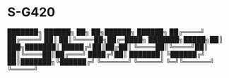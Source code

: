 # S-G420


███████╗       ██████╗ ██╗  ██╗██████╗  ██████╗ 
██╔════╝      ██╔════╝ ██║  ██║╚════██╗██╔═████╗
███████╗█████╗██║  ███╗███████║ █████╔╝██║██╔██║
╚════██║╚════╝██║   ██║╚════██║██╔═══╝ ████╔╝██║
███████║      ╚██████╔╝     ██║███████╗╚██████╔╝
╚══════╝       ╚═════╝      ╚═╝╚══════╝ ╚═════╝ 
                                                
